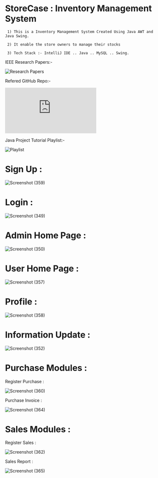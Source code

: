 # StoreCase : Inventory Management System
     1) This is a Inventory Management System Created Using Java AWT and Java Swing. 
     
     2) It enable the store owners to manage their stocks
     
     3) Tech Stack :- IntelliJ IDE .. Java .. MySQL .. Swing.

  IEEE Research Papers:-
  
  ![Research Papers](https://ieeexplore.ieee.org/document/5478077/figures#figures)
                 
  Refered GitHub Repo:- 
  
  ![Reporsitory](https://github.com/sazanrjb/InventoryManagementSystem/blob/master/docs/Inventory-Management-System-Sajan-Rajbhandari.pdf)
                       
  Java Project Tutorial Playlist:- 
  
  ![Playlist](https://www.youtube.com/playlist?list=PL5BFcXE899zxmT9vmSuleorXKrxjOOErp)

# Sign Up :
       
![Screenshot (359)](https://user-images.githubusercontent.com/79002770/142729028-c8efad9b-1fe5-4521-b752-bbe6bd01169d.png)

# Login :

![Screenshot (349)](https://user-images.githubusercontent.com/79002770/142728680-3b35b186-56b7-451a-9e98-67317d6072d2.png)

# Admin Home Page :

![Screenshot (350)](https://user-images.githubusercontent.com/79002770/142728725-29a32344-452a-4ab8-adb8-b4bebafa9e9b.png)

# User Home Page :

![Screenshot (357)](https://user-images.githubusercontent.com/79002770/142728777-e13361a1-ad13-48ee-b3d7-9adee4a51505.png)

# Profile :

![Screenshot (358)](https://user-images.githubusercontent.com/79002770/142728883-5853477f-a9f8-4f53-b829-b75c41d718b1.png)

# Information Update :

![Screenshot (352)](https://user-images.githubusercontent.com/79002770/142729102-608e11fc-0a5c-45dc-a74f-bbc739409651.png)

# Purchase Modules :
   
   Register Purchase :
   
   ![Screenshot (360)](https://user-images.githubusercontent.com/79002770/142729307-09dc49d5-91fc-4840-9fd8-18d64fa952a6.png)
   
   Purchase Invoice :
   
   ![Screenshot (364)](https://user-images.githubusercontent.com/79002770/142729533-e6de5b1c-5235-4771-8495-b05a9919002b.png)
   
# Sales Modules :
   
   Register Sales :
   
   ![Screenshot (362)](https://user-images.githubusercontent.com/79002770/142729567-4a5d02f8-99be-492d-aada-74b4c7838ba8.png)
   
   Sales Report :
   
   ![Screenshot (365)](https://user-images.githubusercontent.com/79002770/142729598-02ac71a8-ab6c-4399-be32-1c4356100eaf.png)
 
